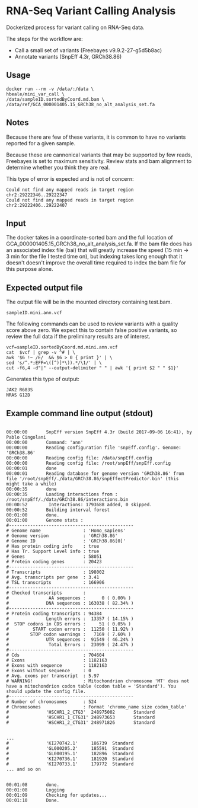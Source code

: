 # RNA-Seq Variant Calling Analysis
Dockerized process for variant calling on RNA-Seq data. 

The steps for the workflow are:

- Call a small set of variants (Freebayes v9.9.2-27-g5d5b8ac)
- Annotate variants (SnpEff 4.3r, GRCh38.86)

## Usage

```
docker run --rm -v /data/:/data \
hbeale/mini_var_call \
/data/sampleID.sortedByCoord.md.bam \
/data/ref/GCA_000001405.15_GRCh38_no_alt_analysis_set.fa
```

## Notes
Because there are few of these variants, it is common to have no variants reported for a given sample. 

Because these are cannonical variants that may be supported by few reads, Freebayes is set to maximum sensitivity. Review stats and bam alignment to determine whether you think they are real. 

This type of error is expected and is not of concern:

```
Could not find any mapped reads in target region chr2:29222346..29222347
Could not find any mapped reads in target region chr2:29222406..29222407

```

## Input
The docker takes in a coordinate-sorted bam and the full location of GCA_000001405.15_GRCh38_no_alt_analysis_set.fa. If the bam file does has an associated index file (bai) that will greatly increase the speed (15 min -> 3 min for the file I tested time on), but indexing takes long enough that it doesn't doesn't improve the overall time required to index the bam file for this purpose alone. 

    
## Expected output file

The output file will be in the mounted directory containing test.bam.

    sampleID.mini.ann.vcf
    
The following commands can be used to review variants with a quality score above zero. We expect this to contain false positive variants, so review the full data if the preliminary results are of interest.

```
vcf=sampleID.sortedByCoord.md.mini.ann.vcf 
cat  $vcf | grep -v ^# | \
awk '$6 !~ /E/  && $6 > 0 { print }' | \
sed 's/^.*;EFF=\([^)]*\)).*/\1/' | \
cut -f6,4 -d"|" --output-delimiter " " | awk '{ print $2 " " $1}'
```

Generates this type of output: 

```
JAK2 R683S
NRAS G12D
```

## Example command line output (stdout)

```

00:00:00       SnpEff version SnpEff 4.3r (build 2017-09-06 16:41), by Pablo Cingolani
00:00:00       Command: 'ann'
00:00:00       Reading configuration file 'snpEff.config'. Genome: 'GRCh38.86'
00:00:00       Reading config file: /data/snpEff.config
00:00:00       Reading config file: /root/snpEff/snpEff.config
00:00:01       done
00:00:01       Reading database for genome version 'GRCh38.86' from file '/root/snpEff/./data/GRCh38.86/snpEffectPredictor.bin' (this might take a while)
00:00:35       done
00:00:35       Loading interactions from : /root/snpEff/./data/GRCh38.86/interactions.bin
00:00:52        Interactions: 1793688 added, 0 skipped.
00:00:52       Building interval forest
00:01:00       done.
00:01:00       Genome stats :
#-----------------------------------------------
# Genome name                : 'Homo_sapiens'
# Genome version             : 'GRCh38.86'
# Genome ID                  : 'GRCh38.86[0]'
# Has protein coding info    : true
# Has Tr. Support Level info : true
# Genes                      : 58051
# Protein coding genes       : 20423
#-----------------------------------------------
# Transcripts                : 198002
# Avg. transcripts per gene  : 3.41
# TSL transcripts            : 166906
#-----------------------------------------------
# Checked transcripts        : 
#               AA sequences :      0 ( 0.00% )
#              DNA sequences : 163038 ( 82.34% )
#-----------------------------------------------
# Protein coding transcripts : 94384
#              Length errors :  13357 ( 14.15% )
#  STOP codons in CDS errors :     51 ( 0.05% )
#         START codon errors :  11250 ( 11.92% )
#        STOP codon warnings :   7169 ( 7.60% )
#              UTR sequences :  91549 ( 46.24% )
#               Total Errors :  23099 ( 24.47% )
#-----------------------------------------------
# Cds                        : 704604
# Exons                      : 1182163
# Exons with sequence        : 1182163
# Exons without sequence     : 0
# Avg. exons per transcript  : 5.97
# WARNING!                   : Mitochondrion chromosome 'MT' does not have a mitochondrion codon table (codon table = 'Standard'). You should update the config file.
#-----------------------------------------------
# Number of chromosomes      : 524
# Chromosomes                : Format 'chromo_name size codon_table'
#              'HSCHR1_2_CTG3'  248975002       Standard
#              'HSCHR1_1_CTG31' 248973653       Standard
#              'HSCHR1_2_CTG31' 248971826       Standard


...
#              'KI270742.1'     186739  Standard
#              'GL000205.2'     185591  Standard
#              'GL000195.1'     182896  Standard
#              'KI270736.1'     181920  Standard
#              'KI270733.1'     179772  Standard
... and so on


00:01:08       done.
00:01:08       Logging
00:01:09       Checking for updates...
00:01:10       Done.
```